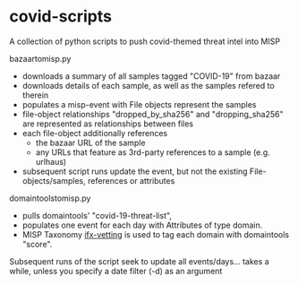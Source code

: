 # covid-scripts
A collection of python scripts to push covid-themed threat intel into MISP

bazaartomisp.py
- downloads a summary of all samples tagged "COVID-19" from bazaar
- downloads details of each sample, as well as the samples refered to therein
- populates a misp-event with File objects represent the samples
- file-object relationships "dropped_by_sha256" and "dropping_sha256" are represented as relationships between files
- each file-object additionally references
   - the bazaar URL of the sample 
   - any URLs that feature as 3rd-party references to a sample (e.g. urlhaus)
- subsequent script runs update the event, but not the existing File-objects/samples, references or attributes 

domaintoolstomisp.py
- pulls domaintools' "covid-19-threat-list", 
- populates one event for each day with Attributes of type domain. 
- MISP Taxonomy [ifx-vetting](https://github.com/MISP/misp-taxonomies/blob/master/ifx-vetting/machinetag.json) is used to tag each domain with domaintools "score".

Subsequent runs of the script seek to update all events/days... takes a while, unless you specify a date filter (-d) as an argument
